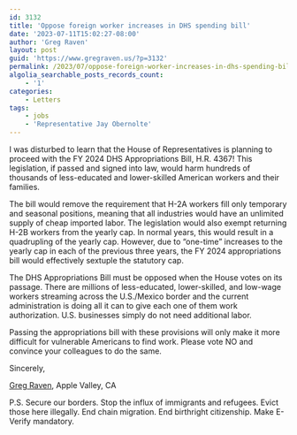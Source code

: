 ```yaml
---
id: 3132
title: 'Oppose foreign worker increases in DHS spending bill'
date: '2023-07-11T15:02:27-08:00'
author: 'Greg Raven'
layout: post
guid: 'https://www.gregraven.us/?p=3132'
permalink: /2023/07/oppose-foreign-worker-increases-in-dhs-spending-bill/
algolia_searchable_posts_records_count:
    - '1'
categories:
    - Letters
tags:
    - jobs
    - 'Representative Jay Obernolte'
---
```


I was disturbed to learn that the House of Representatives is planning to proceed with the FY 2024 DHS Appropriations Bill, H.R. 4367! This legislation, if passed and signed into law, would harm hundreds of thousands of less-educated and lower-skilled American workers and their families.

The bill would remove the requirement that H-2A workers fill only temporary and seasonal positions, meaning that all industries would have an unlimited supply of cheap imported labor. The legislation would also exempt returning H-2B workers from the yearly cap. In normal years, this would result in a quadrupling of the yearly cap. However, due to “one-time” increases to the yearly cap in each of the previous three years, the FY 2024 appropriations bill would effectively sextuple the statutory cap.

The DHS Appropriations Bill must be opposed when the House votes on its passage. There are millions of less-educated, lower-skilled, and low-wage workers streaming across the U.S./Mexico border and the current administration is doing all it can to give each one of them work authorization. U.S. businesses simply do not need additional labor.

Passing the appropriations bill with these provisions will only make it more difficult for vulnerable Americans to find work. Please vote NO and convince your colleagues to do the same.

Sincerely,

[Greg Raven](https://www.gregraven.org/), Apple Valley, CA

P.S. Secure our borders. Stop the influx of immigrants and refugees. Evict those here illegally. End chain migration. End birthright citizenship. Make E-Verify mandatory.